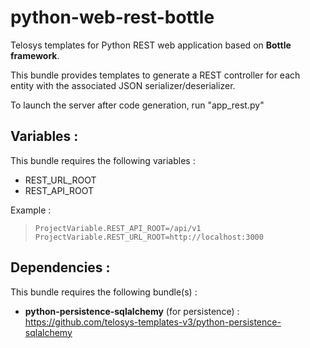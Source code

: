 # python-web-rest-bottle

Telosys templates for Python REST web application based on **Bottle framework**.

This bundle provides templates to generate a REST controller for each entity with the associated JSON serializer/deserializer.

To launch the server after code generation, run "app_rest.py"

## Variables : 

This bundle requires the following variables :
- REST_URL_ROOT
- REST_API_ROOT

Example : 
> `ProjectVariable.REST_API_ROOT=/api/v1  `
> `ProjectVariable.REST_URL_ROOT=http://localhost:3000 `  

## Dependencies : 

This bundle requires the following bundle(s)  :
- **python-persistence-sqlalchemy** (for persistence) : https://github.com/telosys-templates-v3/python-persistence-sqlalchemy
